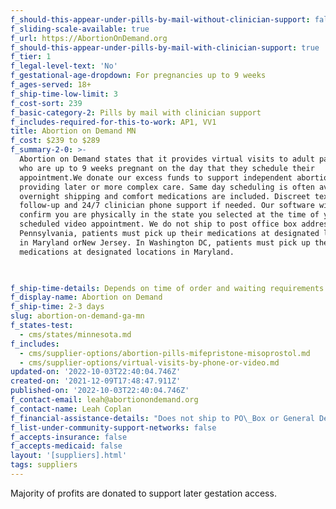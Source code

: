 ```yaml
---
f_should-this-appear-under-pills-by-mail-without-clinician-support: false
f_sliding-scale-available: true
f_url: https://AbortionOnDemand.org
f_should-this-appear-under-pills-by-mail-with-clinician-support: true
f_tier: 1
f_legal-level-text: 'No'
f_gestational-age-dropdown: For pregnancies up to 9 weeks
f_ages-served: 18+
f_ship-time-low-limit: 3
f_cost-sort: 239
f_basic-category-2: Pills by mail with clinician support
f_includes-required-for-this-to-work: AP1, VV1
title: Abortion on Demand MN
f_cost: $239 to $289
f_summary-2-0: >-
  Abortion on Demand states that it provides virtual visits to adult patients
  who are up to 9 weeks pregnant on the day that they schedule their
  appointment.We donate our excess funds to support independent abortion clinics
  providing later or more complex care. Same day scheduling is often available;
  overnight shipping and comfort medications are included. Discreet text-based
  follow-up and 24/7 clinician phone support if needed. Our software will
  confirm you are physically in the state you selected at the time of your
  scheduled video appointment. We do not ship to post office box addresses. In
  Pennsylvania, patients must pick up their medications at designated locations
  in Maryland orNew Jersey. In Washington DC, patients must pick up their
  medications at designated locations in Maryland.


  ‍
f_ship-time-details: Depends on time of order and waiting requirements in some states
f_display-name: Abortion on Demand
f_ship-time: 2-3 days
slug: abortion-on-demand-ga-mn
f_states-test:
  - cms/states/minnesota.md
f_includes:
  - cms/supplier-options/abortion-pills-mifepristone-misoprostol.md
  - cms/supplier-options/virtual-visits-by-phone-or-video.md
updated-on: '2022-10-03T22:40:04.746Z'
created-on: '2021-12-09T17:48:47.911Z'
published-on: '2022-10-03T22:40:04.746Z'
f_contact-email: leah@abortionondemand.org
f_contact-name: Leah Coplan
f_financial-assistance-details: "Does not ship to PO\_Box or General Delivery addresses"
f_list-under-community-support-networks: false
f_accepts-insurance: false
f_accepts-medicaid: false
layout: '[suppliers].html'
tags: suppliers
---
```


Majority of profits are donated to support later gestation access.
